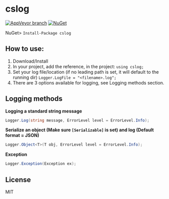 cslog
===
[![AppVeyor branch](https://img.shields.io/appveyor/ci/TheJaydox/cslog/master.svg?style=flat-square)](https://ci.appveyor.com/project/TheJaydox/cslog)
[![NuGet](https://img.shields.io/nuget/v/cslog.svg?style=flat-square)](https://www.nuget.org/packages/cslog/1.0.0)

NuGet> `Install-Package cslog`

## How to use:
1. Download/Install
2. In your project, add the reference, in the project: `using cslog;`
3. Set your log file/location (if no leading path is set, it will default to the running dir)
`Logger.LogFile = "<filename>.log";`
4. There are 3 options available for logging, see Logging methods section.


## Logging methods
**Logging a standard string message**
```cs
Logger.Log(string message, ErrorLevel level = ErrorLevel.Info);
```

**Serialize an object (Make sure `[Serializable]` is set) and log (Default format = JSON)**
```cs
Logger.Object<T>(T obj, ErrorLevel level = ErrorLevel.Info);
```

**Exception**
```cs
Logger.Exception(Exception ex);
```

## License
MIT
